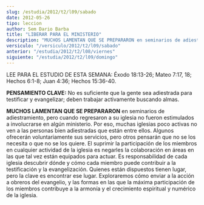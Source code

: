 ```yaml
---
slug: /estudia/2012/t2/l09/sabado
date: 2012-05-26
tipo: leccion
author: Sem Dario Barba
title: "LIBERAR PARA EL MINISTERIO"
description: "MUCHOS LAMENTAN QUE SE PREPARARON en seminarios de adiestramiento, pero cuando  regresaron a su iglesia no fueron estimulados a involucrarse en algún  ministerio. Por eso, muchas iglesias poco activas no ven a las personas bien  adiestradas que están entre ellos."
versiculo: "/versiculo/2012/t2/l09/sabado"
anterior: "/estudia/2012/t2/l08/viernes"
siguiente: "/estudia/2012/t2/l09/domingo"
---
```


LEE PARA EL ESTUDIO DE ESTA SEMANA: Éxodo 18:13-26; Mateo 7:17, 18; Hechos 6:1-8; Juan 4:36; Hechos 15:36-40.

**PENSAMIENTO CLAVE:** No es suficiente que la gente sea adiestrada para testificar y evangelizar; deben trabajar activamente buscando almas.

**MUCHOS LAMENTAN QUE SE PREPARARON** en seminarios de adiestramiento, pero cuando regresaron a su iglesia no fueron estimulados a involucrarse en algún ministerio. Por eso, muchas iglesias poco activas no ven a las personas bien adiestradas que están entre ellos. Algunos ofrecerán voluntariamente sus servicios, pero otros pensarán que no se los necesita o que no se los quiere. El suprimir la participación de los miembros en cualquier actividad de la iglesia es negarles la colaboración en áreas en las que tal vez están equipados para actuar. Es responsabilidad de cada iglesia descubrir dónde y cómo cada miembro puede contribuir a la testificación y la evangelización. Quienes están dispuestos tienen lugar, pero la clave es encontrar ese lugar. Exploraremos cómo enviar a la acción a obreros del evangelio, y las formas en las que la máxima participación de los miembros contribuye a la armonía y el crecimiento espiritual y numérico de la iglesia.
